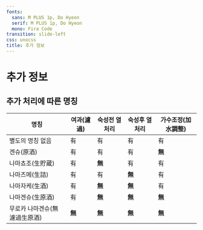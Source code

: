 ```yaml
---
fonts:
  sans: M PLUS 1p, Do Hyeon
  serif: M PLUS 1p, Do Hyeon
  mono: Fira Code
transition: slide-left
css: unocss
title: 추가 정보
---
```


# 추가 정보
## 추가 처리에 따른 명칭
| 명칭        | 여과(濾過) | 숙성전 열처리 | 숙성후 열처리 | 가수조정(加水調整) |
|-----------|----|-----|-----|------|
| 별도의 명칭 없음   | 有  | 有   | 有   | 有    |
| 겐슈(原酒)        | 有  | 有   | 有   | **無**    |
| 나마쵸조(生貯蔵)      | 有  | **無**   | 有   | 有    |
| 나마즈메(生詰)      | 有  | 有   | **無**   | 有    |
| 나마자케(生酒)      | 有  | **無**   | **無**   | 有    |
| 나마겐슈(生原酒)      | 有  | **無**   | **無**   | **無**    |
| 무로카 나마겐슈(無濾過生原酒)   | **無**  | **無**   | **無**   | **無**    |